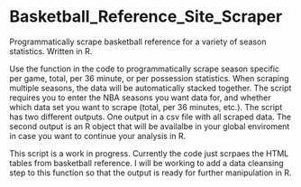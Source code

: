 # Basketball_Reference_Site_Scraper
Programmatically scrape basketball reference for a variety of season statistics.  Written in R.

Use the function in the code to programmatically scrape season specific per game, total, per 36 minute, or per possession statistics.  When scraping multiple seasons, the data will be automatically stacked together.  The script requires you to enter the NBA seasons you want data for, and whether which data set you want to scrape (total, per 36 minutes, etc.). The script has two different outputs. One output in a csv file with all scraped data.  The second output is an R object that will be availalbe in your global enviroment in case you want to continue your analysis in R.

This script is a work in progress.  Currently the code just scrpaes the HTML tables from basketball reference.  I will be working to add a data cleansing step to this function so that the output is ready for further manipulation in R.

